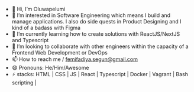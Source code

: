 - 👋 Hi, I’m Oluwapelumi
- 👀 I’m interested in Software Engineering which means I build and manage applications. I also do side quests in Product Designing and I kind of a badass with Figma
- 🌱 I’m currently learning how to create solutions with ReactJS/NextJS and Typescript
- 💞️ I’m looking to collaborate with other engineers within the capacity of a Frontend Web Development or DevOps
- 📫 How to reach me / femifadiya.segun@gmail.com
- 😄 Pronouns: He/Him/Awesome
- ⚡ stacks: HTML | CSS | JS | React | Typescript | Docker | Vagrant | Bash scripting | 

<!---
KodenOps/KodenOps is a ✨ special ✨ repository because its `README.md` (this file) appears on your GitHub profile.
You can click the Preview link to take a look at your changes.
--->
